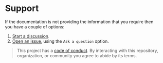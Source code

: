 # Support

If the documentation is not providing the information that you require then you have a couple of options:

1. [Start a discussion](https://github.com/GitToolbox/warn-master-commit/discussions).
1. [Open an issue](https://github.com/GitToolbox/warn-master-commit/issues), using the `Ask a question` option.

> This project has a [code of conduct](CODE_OF_CONDUCT.md). By interacting with this repository, organization, or community you agree to abide by its terms.
